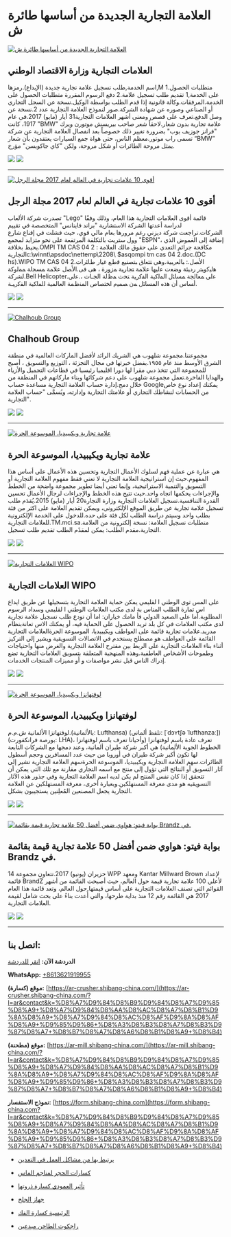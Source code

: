 # العلامة التجارية الجديدة من أساسها طائرة ش

<a href="https://swt.shibang-china.com/?l=ar&img&k=%D8%A7%D9%84%D8%B9%D9%84%D8%A7%D9%85%D8%A9+%D8%A7%D9%84%D8%AA%D8%AC%D8%A7%D8%B1%D9%8A%D8%A9+%D8%A7%D9%84%D8%AC%D8%AF%D9%8A%D8%AF%D8%A9+%D9%85%D9%86+%D8%A3%D8%B3%D8%A7%D8%B3%D9%87%D8%A7+%D8%B7%D8%A7%D8%A6%D8%B1%D8%A9+%D8%B4" target="_blank">![العلامة التجارية الجديدة من أساسها طائرة ش](http://static.shibang-china.com/all-800x300/586.jpg)</a>

## العلامات التجارية وزارة الاقتصاد الوطني
اسم الخدمة,طلب تسجيل علامة تجارية جديدة (الإيداع).رمزها,M 1.متطلبات الحصول على الخدمة,1 تقديم طلب تسجيل علامة.2 دفع الرسوم المقررة متطلبات الحصول على الخدمة.المرفقات.وكالة قانونية إذا قدم الطلب بواسطة الوكيل.نسخة عن السجل التجاري أو الصناعي وصوره عن شهادة الشركة.صور لنموذج العلامة التجارية عدد 2.نسخة عن وصل الدفع.تعرف على قصص ومعنى أشهر العلامات التجارية31 أيار (مايو) 2017.في عام 1917، كانت &quot;BMW&quot; علامة تجارية بدون شعار.لاحقاً شعر صاحب بيريسش موتورن ويرك &quot;فرانز جوزيف بوب&quot; بضرورة تغيير ذلك خصوصاً بعد انفصال العلامة التجارية عن شركة تسمى راب موتور.معظم الناس، حتى هواة جمع السيارات يعتقدون بأن شعار “BMW” يمثل مروحة الطائرات أو شكل مروحة، ولكن &quot;كاي جاكوبسن&quot; مؤرخ.


<a href="https://whatsapp.shibangsoft.com/WhatsApp.php" target="_blank" title="WhatsApp">![](http://static.shibang-china.com/icon/whatsapp.png)</a> <a href="https://swt.shibang-china.com/?l=ar&icon&k=%D8%A7%D9%84%D8%B9%D9%84%D8%A7%D9%85%D8%A9+%D8%A7%D9%84%D8%AA%D8%AC%D8%A7%D8%B1%D9%8A%D8%A9+%D8%A7%D9%84%D8%AC%D8%AF%D9%8A%D8%AF%D8%A9+%D9%85%D9%86+%D8%A3%D8%B3%D8%A7%D8%B3%D9%87%D8%A7+%D8%B7%D8%A7%D8%A6%D8%B1%D8%A9+%D8%B4" target="_blank">![](http://static.shibang-china.com/icon/chat-ar.png)</a>

---

<a href="https://swt.shibang-china.com/?l=ar&img&k=%D8%A7%D9%84%D8%B9%D9%84%D8%A7%D9%85%D8%A9+%D8%A7%D9%84%D8%AA%D8%AC%D8%A7%D8%B1%D9%8A%D8%A9+%D8%A7%D9%84%D8%AC%D8%AF%D9%8A%D8%AF%D8%A9+%D9%85%D9%86+%D8%A3%D8%B3%D8%A7%D8%B3%D9%87%D8%A7+%D8%B7%D8%A7%D8%A6%D8%B1%D8%A9+%D8%B4" target="_blank">![أقوى 10 علامات تجارية في العالم لعام 2017 مجلة الرجل](http://static.shibang-china.com/all-800x300/1217.jpg)</a>

## أقوى 10 علامات تجارية في العالم لعام 2017 مجلة الرجل
تصدرت شركة الألعاب &quot;Lego&quot; قائمة أقوى العلامات التجارية هذا العام، وذلك وفقًا لدراسة أعدتها الشركة الاستشارية &quot;براند فاينانس&quot; المتخصصة في تقييم الشركات.تراجعت شركة ديزني رغم مرورها بعام مالي قوي، حيث فشلت في إقناع شارع وول ستريت بالتكلفة المرتفعة على نحو متزايد لمجمع &quot;ESPN&quot;، إضافة إلى الغموض الذي يحيط بخلافة.OMPI TM CAS 04 2 : مكافحة جرائم التعدي على حقوق مالك العلامة التجاريةc:\winnt\apsdoc\nettemp\2208\ $asqompi tm cas 04 2.doc.(DC hs).WIPO TM CAS 04 2.اﻷﺼل.: ﺒﺎﻟﻌرﺒﻴﺔ.وﻫﻲ ﺘﺘﻌﻟق ﺒﺘﺼﻨﻴﻊ ﻗطﻊ ﻏﻴﺎر طﺎﺌرات ﻫﻟﻴﮐوﺒﺘر ردﻴﺌﺔ وﻀﻌت ﻋﻟﻴﻬﺎ ﻋﻼﻤﺔ ﺘﺠﺎرﻴﺔ ﻤزورة ، ﻫﯽ ﻓﯽ.اﻷﺼل ﻋﻼﻤﺔ ﻤﺴﺠﻟﺔ ﻤﻤﻟوﮐﺔ ﻟﺸرﮐﺔ.Bell Helicopter.ﻋﻟﯽ ﻤﻌﺎﻟﺠﺔ ﻤﺴﺎﺌل اﻟﻤﻟﮐﻴﺔ اﻟﻔﮐرﻴﺔ ﺘﺤت ﻤظﻟﺔ اﻟﺠـﺎت ،.ﻋﻟﯽ أﺴﺎس أن ﻫذه اﻟﻤﺴﺎﺌل ﻤن ﺼﻤﻴم اﺨﺘﺼﺎص اﻟﻤﻨظﻤﺔ اﻟﻌﺎﻟﻤﻴﺔ ﻟﻟﻤﻟﮐﻴﺔ اﻟﻔﮐرﻴـﺔ.


<a href="https://whatsapp.shibangsoft.com/WhatsApp.php" target="_blank" title="WhatsApp">![](http://static.shibang-china.com/icon/whatsapp.png)</a> <a href="https://swt.shibang-china.com/?l=ar&icon&k=%D8%A7%D9%84%D8%B9%D9%84%D8%A7%D9%85%D8%A9+%D8%A7%D9%84%D8%AA%D8%AC%D8%A7%D8%B1%D9%8A%D8%A9+%D8%A7%D9%84%D8%AC%D8%AF%D9%8A%D8%AF%D8%A9+%D9%85%D9%86+%D8%A3%D8%B3%D8%A7%D8%B3%D9%87%D8%A7+%D8%B7%D8%A7%D8%A6%D8%B1%D8%A9+%D8%B4" target="_blank">![](http://static.shibang-china.com/icon/chat-ar.png)</a>

---

<a href="https://swt.shibang-china.com/?l=ar&img&k=%D8%A7%D9%84%D8%B9%D9%84%D8%A7%D9%85%D8%A9+%D8%A7%D9%84%D8%AA%D8%AC%D8%A7%D8%B1%D9%8A%D8%A9+%D8%A7%D9%84%D8%AC%D8%AF%D9%8A%D8%AF%D8%A9+%D9%85%D9%86+%D8%A3%D8%B3%D8%A7%D8%B3%D9%87%D8%A7+%D8%B7%D8%A7%D8%A6%D8%B1%D8%A9+%D8%B4" target="_blank">![Chalhoub Group](http://static.shibang-china.com/all-800x300/905.jpg)</a>

## Chalhoub Group
مجموعتنا.مجموعة شلهوب هي الشريك الرائد لأفضل الماركات العالمية في منطقة الشرق الأوسط منذ عام ١٩٥٥.بفضل خبرتها في مجال التجزئة ، التوزيع والتسويق ، أصبح للمجموعة التي تتخذ دبي مقرا لها دورا اقليميا رئيسيا في قطاعات التجميل والأزياء والهدايا الفاخرة.تعمل مجموعة شلهوب على دعم شركائها وبناء ماركاتهم في المنطقة من خلال دمج.إدارة حساب العلامة التجارية مساعدة حساب Googleيمكنك إعداد نوع خاص من الحسابات لنشاطك التجاري أو علامتك التجارية وإدارته، ويُسمَّى &quot;حساب العلامة التجارية&quot;.


<a href="https://whatsapp.shibangsoft.com/WhatsApp.php" target="_blank" title="WhatsApp">![](http://static.shibang-china.com/icon/whatsapp.png)</a> <a href="https://swt.shibang-china.com/?l=ar&icon&k=%D8%A7%D9%84%D8%B9%D9%84%D8%A7%D9%85%D8%A9+%D8%A7%D9%84%D8%AA%D8%AC%D8%A7%D8%B1%D9%8A%D8%A9+%D8%A7%D9%84%D8%AC%D8%AF%D9%8A%D8%AF%D8%A9+%D9%85%D9%86+%D8%A3%D8%B3%D8%A7%D8%B3%D9%87%D8%A7+%D8%B7%D8%A7%D8%A6%D8%B1%D8%A9+%D8%B4" target="_blank">![](http://static.shibang-china.com/icon/chat-ar.png)</a>

---

<a href="https://swt.shibang-china.com/?l=ar&img&k=%D8%A7%D9%84%D8%B9%D9%84%D8%A7%D9%85%D8%A9+%D8%A7%D9%84%D8%AA%D8%AC%D8%A7%D8%B1%D9%8A%D8%A9+%D8%A7%D9%84%D8%AC%D8%AF%D9%8A%D8%AF%D8%A9+%D9%85%D9%86+%D8%A3%D8%B3%D8%A7%D8%B3%D9%87%D8%A7+%D8%B7%D8%A7%D8%A6%D8%B1%D8%A9+%D8%B4" target="_blank">![علامة تجارية ويكيبيديا، الموسوعة الحرة](http://static.shibang-china.com/all-800x300/112.jpg)</a>

## علامة تجارية ويكيبيديا، الموسوعة الحرة
هي عبارة عن عملية فهم لسلوك الأعمال التجارية وتحسين هذه الأعمال على أساس هذا المفهوم.حيث إن استراتيجية العلامة التجارية لا تعني فقط مفهوم العلامة التجارية أو التسويق والتنمية الاستراتيجية، وإنما تعني أيضا تطوير مجموعة واضحة من الخطط والإجراءات يحكمها اتجاه واحد.حيث تتيح هذه الخطط والإجراءات لرجال الأعمال تحسين القدرة التنافسية.تسجيل العلامات التجارية وزارة التجارة20 أيار (مايو) 2015.يُقدَم طلب تسجيل علامة تجارية عن طريق الموقع الإلكتروني، ويمكن تقديم العلامة على اكثر من فئة بطلب واحد وسيتم دراسة الطلب لكل فئة على حده.للدخول على الخدمة الإلكترونية للعلامات التجارية.TM.mci.sa.متطلبات تسجيل العلامة: نسخة إلكترونية من العلامة التجارية.مقدم الطلب: يمكن لمقدًم الطلب تقديم طلب تسجيل.


<a href="https://whatsapp.shibangsoft.com/WhatsApp.php" target="_blank" title="WhatsApp">![](http://static.shibang-china.com/icon/whatsapp.png)</a> <a href="https://swt.shibang-china.com/?l=ar&icon&k=%D8%A7%D9%84%D8%B9%D9%84%D8%A7%D9%85%D8%A9+%D8%A7%D9%84%D8%AA%D8%AC%D8%A7%D8%B1%D9%8A%D8%A9+%D8%A7%D9%84%D8%AC%D8%AF%D9%8A%D8%AF%D8%A9+%D9%85%D9%86+%D8%A3%D8%B3%D8%A7%D8%B3%D9%87%D8%A7+%D8%B7%D8%A7%D8%A6%D8%B1%D8%A9+%D8%B4" target="_blank">![](http://static.shibang-china.com/icon/chat-ar.png)</a>

---

<a href="https://swt.shibang-china.com/?l=ar&img&k=%D8%A7%D9%84%D8%B9%D9%84%D8%A7%D9%85%D8%A9+%D8%A7%D9%84%D8%AA%D8%AC%D8%A7%D8%B1%D9%8A%D8%A9+%D8%A7%D9%84%D8%AC%D8%AF%D9%8A%D8%AF%D8%A9+%D9%85%D9%86+%D8%A3%D8%B3%D8%A7%D8%B3%D9%87%D8%A7+%D8%B7%D8%A7%D8%A6%D8%B1%D8%A9+%D8%B4" target="_blank">![العلامات التجارية WIPO](http://static.shibang-china.com/all-800x300/875.jpg)</a>

## العلامات التجارية WIPO
على المس توى الوطني ا لقليمي يمكن حماية العلامة التجارية بتسجيلها عن طريق ايداع اس تمارة الطلب المناس بة لدى مكتب العلامات الوطني ا لقليمي وسداد الرسوم المطلوبة.أما على الصعيد الدولي فأ مامك خياران: اما أن تودع طلب تسجيل علامة تجارية لدى مكتب العلامات في كل بلد تريد الحصول على الحماية فيه، أو يمكنك الاس تعانةبنظام مدريد.علامات تجارية قائمة على العواطف ويكيبيديا، الموسوعة الحرةالعلامات التجارية القائمة على العواطف هو مصطلح يستخدم في الاتصالات التسويقية ويشير إلى التركيز أثناء بناء العلامات التجارية على الربط بين مقترح العلامة التجارية والغرض منها واحتياجات وطموحات الأشخاص العاطفية.وهذه المنهجية المتعلقة بتسويق العلامات التجارية تضع إدراك الناس قبل نشر مواصفات و أو مميزات المنتجات الخدمات.


<a href="https://whatsapp.shibangsoft.com/WhatsApp.php" target="_blank" title="WhatsApp">![](http://static.shibang-china.com/icon/whatsapp.png)</a> <a href="https://swt.shibang-china.com/?l=ar&icon&k=%D8%A7%D9%84%D8%B9%D9%84%D8%A7%D9%85%D8%A9+%D8%A7%D9%84%D8%AA%D8%AC%D8%A7%D8%B1%D9%8A%D8%A9+%D8%A7%D9%84%D8%AC%D8%AF%D9%8A%D8%AF%D8%A9+%D9%85%D9%86+%D8%A3%D8%B3%D8%A7%D8%B3%D9%87%D8%A7+%D8%B7%D8%A7%D8%A6%D8%B1%D8%A9+%D8%B4" target="_blank">![](http://static.shibang-china.com/icon/chat-ar.png)</a>

---

<a href="https://swt.shibang-china.com/?l=ar&img&k=%D8%A7%D9%84%D8%B9%D9%84%D8%A7%D9%85%D8%A9+%D8%A7%D9%84%D8%AA%D8%AC%D8%A7%D8%B1%D9%8A%D8%A9+%D8%A7%D9%84%D8%AC%D8%AF%D9%8A%D8%AF%D8%A9+%D9%85%D9%86+%D8%A3%D8%B3%D8%A7%D8%B3%D9%87%D8%A7+%D8%B7%D8%A7%D8%A6%D8%B1%D8%A9+%D8%B4" target="_blank">![لوفتهانزا ويكيبيديا، الموسوعة الحرة](http://static.shibang-china.com/all-800x300/816.jpg)</a>

## لوفتهانزا ويكيبيديا، الموسوعة الحرة
لوفتهانزا الألمانية ش.م.م.(بالألمانية: Lufthansa) (تلفظ ألماني: [ˈdɔʏtʃə ˈlʊfthanzaː]) (بورصة فرانكفورت: LHA)، تعرف عادة باسم لوفتهانزا (وأحيانا تعرف باسم لوفتهانزا الخطوط الجوية الألمانية) هي أكبر شركة طيران ألمانية، وعند دمجها مع الشركات التابعة لها تكون أكبر شركة طيران في أوروبا من حيث عدد المسافرين وحجم أسطول الطائرات.سهم العلامة التجارية ويكيبيديا، الموسوعة الحرةسهم العلامة التجارية تشير إلى آثار التسويق أو النتائج التي تؤول إلى منتج مع اسمه التجاري مقارنة مع تلك التي يمكن أن تتحقق إذا كان نفس المنتج لم يكن لديه اسم العلامة التجارية وفي جذور هذه الآثار التسويقيه هو مدى معرفة المستهلكين.وبعبارة أخرى، معرفة المستهلكين عن العلامة التجارية يجعل المصنعين المُعلِنين يستجيبون بشكل.


<a href="https://whatsapp.shibangsoft.com/WhatsApp.php" target="_blank" title="WhatsApp">![](http://static.shibang-china.com/icon/whatsapp.png)</a> <a href="https://swt.shibang-china.com/?l=ar&icon&k=%D8%A7%D9%84%D8%B9%D9%84%D8%A7%D9%85%D8%A9+%D8%A7%D9%84%D8%AA%D8%AC%D8%A7%D8%B1%D9%8A%D8%A9+%D8%A7%D9%84%D8%AC%D8%AF%D9%8A%D8%AF%D8%A9+%D9%85%D9%86+%D8%A3%D8%B3%D8%A7%D8%B3%D9%87%D8%A7+%D8%B7%D8%A7%D8%A6%D8%B1%D8%A9+%D8%B4" target="_blank">![](http://static.shibang-china.com/icon/chat-ar.png)</a>

---

<a href="https://swt.shibang-china.com/?l=ar&img&k=%D8%A7%D9%84%D8%B9%D9%84%D8%A7%D9%85%D8%A9+%D8%A7%D9%84%D8%AA%D8%AC%D8%A7%D8%B1%D9%8A%D8%A9+%D8%A7%D9%84%D8%AC%D8%AF%D9%8A%D8%AF%D8%A9+%D9%85%D9%86+%D8%A3%D8%B3%D8%A7%D8%B3%D9%87%D8%A7+%D8%B7%D8%A7%D8%A6%D8%B1%D8%A9+%D8%B4" target="_blank">![بوابة فيتو: هواوي ضمن أفضل 50 علامة تجارية قيمة بقائمة Brandz في.](http://static.shibang-china.com/all-800x300/1518.jpg)</a>

## بوابة فيتو: هواوي ضمن أفضل 50 علامة تجارية قيمة بقائمة Brandz في.
14 حزيران (يونيو) 2017.تتعاون مجموعة WPP ومعهد Kantar Millward Brown لإعداد قائمة BrandZ لأعلي 100 علامة تجارية قيمة حول العالم، حيث أصبحت القائمة من أشهر القوائم التي تصنف العلامات التجارية على أساس قيمتها حول العالم، وتعد قائمة هذا العام 2017 هي القائمة رقم 12 منذ بداية طرحها، والتي أُعدت بناءً على بحث شامل لقيمة العلامات التجارية.

<a href="https://whatsapp.shibangsoft.com/WhatsApp.php" target="_blank" title="WhatsApp">![](http://static.shibang-china.com/icon/whatsapp.png)</a> <a href="https://swt.shibang-china.com/?l=ar&icon&k=%D8%A7%D9%84%D8%B9%D9%84%D8%A7%D9%85%D8%A9+%D8%A7%D9%84%D8%AA%D8%AC%D8%A7%D8%B1%D9%8A%D8%A9+%D8%A7%D9%84%D8%AC%D8%AF%D9%8A%D8%AF%D8%A9+%D9%85%D9%86+%D8%A3%D8%B3%D8%A7%D8%B3%D9%87%D8%A7+%D8%B7%D8%A7%D8%A6%D8%B1%D8%A9+%D8%B4" target="_blank">![](http://static.shibang-china.com/icon/chat-ar.png)</a>

---
## اتصل بنا:

**الدردشة الآن:** [انقر للدردشة](https://swt.shibang-china.com?l=ar&contact&k=%D8%A7%D9%84%D8%B9%D9%84%D8%A7%D9%85%D8%A9+%D8%A7%D9%84%D8%AA%D8%AC%D8%A7%D8%B1%D9%8A%D8%A9+%D8%A7%D9%84%D8%AC%D8%AF%D9%8A%D8%AF%D8%A9+%D9%85%D9%86+%D8%A3%D8%B3%D8%A7%D8%B3%D9%87%D8%A7+%D8%B7%D8%A7%D8%A6%D8%B1%D8%A9+%D8%B4)

**WhatsApp:**  [+8613621919955](https://whatsapp.shibangsoft.com/WhatsApp.php)

**موقع (كسارة):** [https://ar-crusher.shibang-china.com/](https://ar-crusher.shibang-china.com/?l=ar&contact&k=%D8%A7%D9%84%D8%B9%D9%84%D8%A7%D9%85%D8%A9+%D8%A7%D9%84%D8%AA%D8%AC%D8%A7%D8%B1%D9%8A%D8%A9+%D8%A7%D9%84%D8%AC%D8%AF%D9%8A%D8%AF%D8%A9+%D9%85%D9%86+%D8%A3%D8%B3%D8%A7%D8%B3%D9%87%D8%A7+%D8%B7%D8%A7%D8%A6%D8%B1%D8%A9+%D8%B4)

**موقع (مطحنة):** [https://ar-mill.shibang-china.com/](https://ar-mill.shibang-china.com/?l=ar&contact&k=%D8%A7%D9%84%D8%B9%D9%84%D8%A7%D9%85%D8%A9+%D8%A7%D9%84%D8%AA%D8%AC%D8%A7%D8%B1%D9%8A%D8%A9+%D8%A7%D9%84%D8%AC%D8%AF%D9%8A%D8%AF%D8%A9+%D9%85%D9%86+%D8%A3%D8%B3%D8%A7%D8%B3%D9%87%D8%A7+%D8%B7%D8%A7%D8%A6%D8%B1%D8%A9+%D8%B4)

**نموذج الاستفسار:** [https://form.shibang-china.com](https://form.shibang-china.com?l=ar&contact&k=%D8%A7%D9%84%D8%B9%D9%84%D8%A7%D9%85%D8%A9+%D8%A7%D9%84%D8%AA%D8%AC%D8%A7%D8%B1%D9%8A%D8%A9+%D8%A7%D9%84%D8%AC%D8%AF%D9%8A%D8%AF%D8%A9+%D9%85%D9%86+%D8%A3%D8%B3%D8%A7%D8%B3%D9%87%D8%A7+%D8%B7%D8%A7%D8%A6%D8%B1%D8%A9+%D8%B4)

* [يرتبط بها من مشاكل العمل في التعدين](../24/%D9%8A%D8%B1%D8%AA%D8%A8%D8%B7%20%D8%A8%D9%87%D8%A7%20%D9%85%D9%86%20%D9%85%D8%B4%D8%A7%D9%83%D9%84%20%D8%A7%D9%84%D8%B9%D9%85%D9%84%20%D9%81%D9%8A%20%D8%A7%D9%84%D8%AA%D8%B9%D8%AF%D9%8A%D9%86.md)

* [كسارات الحجر لمناجم الماس](../25/%D9%83%D8%B3%D8%A7%D8%B1%D8%A7%D8%AA%20%D8%A7%D9%84%D8%AD%D8%AC%D8%B1%20%D9%84%D9%85%D9%86%D8%A7%D8%AC%D9%85%20%D8%A7%D9%84%D9%85%D8%A7%D8%B3.md)

* [تأثير العمودي كسارة ذروتها](../24/%D8%AA%D8%A3%D8%AB%D9%8A%D8%B1%20%D8%A7%D9%84%D8%B9%D9%85%D9%88%D8%AF%D9%8A%20%D9%83%D8%B3%D8%A7%D8%B1%D8%A9%20%D8%B0%D8%B1%D9%88%D8%AA%D9%87%D8%A7.md)

* [جهاز الجلخ](../22/%D8%AC%D9%87%D8%A7%D8%B2%20%D8%A7%D9%84%D8%AC%D9%84%D8%AE.md)

* [الرئيسية كسارة الفك](../21/%D8%A7%D9%84%D8%B1%D8%A6%D9%8A%D8%B3%D9%8A%D8%A9%20%D9%83%D8%B3%D8%A7%D8%B1%D8%A9%20%D8%A7%D9%84%D9%81%D9%83.md)

* [راجكوت الطاحن مبدعين](../24/%D8%B1%D8%A7%D8%AC%D9%83%D9%88%D8%AA%20%D8%A7%D9%84%D8%B7%D8%A7%D8%AD%D9%86%20%D9%85%D8%A8%D8%AF%D8%B9%D9%8A%D9%86.md)